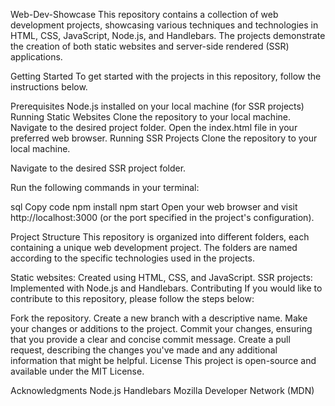 Web-Dev-Showcase
This repository contains a collection of web development projects, showcasing various techniques and technologies in HTML, CSS, JavaScript, Node.js, and Handlebars. The projects demonstrate the creation of both static websites and server-side rendered (SSR) applications.

Getting Started
To get started with the projects in this repository, follow the instructions below.

Prerequisites
Node.js installed on your local machine (for SSR projects)
Running Static Websites
Clone the repository to your local machine.
Navigate to the desired project folder.
Open the index.html file in your preferred web browser.
Running SSR Projects
Clone the repository to your local machine.

Navigate to the desired SSR project folder.

Run the following commands in your terminal:

sql
Copy code
npm install
npm start
Open your web browser and visit http://localhost:3000 (or the port specified in the project's configuration).

Project Structure
This repository is organized into different folders, each containing a unique web development project. The folders are named according to the specific technologies used in the projects.

Static websites: Created using HTML, CSS, and JavaScript.
SSR projects: Implemented with Node.js and Handlebars.
Contributing
If you would like to contribute to this repository, please follow the steps below:

Fork the repository.
Create a new branch with a descriptive name.
Make your changes or additions to the project.
Commit your changes, ensuring that you provide a clear and concise commit message.
Create a pull request, describing the changes you've made and any additional information that might be helpful.
License
This project is open-source and available under the MIT License.

Acknowledgments
Node.js
Handlebars
Mozilla Developer Network (MDN)
